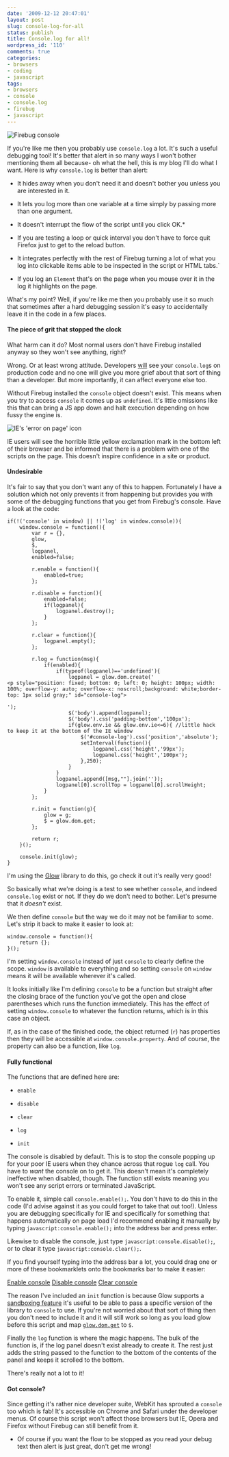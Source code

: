 ```yaml
---
date: '2009-12-12 20:47:01'
layout: post
slug: console-log-for-all
status: publish
title: Console.log for all!
wordpress_id: '110'
comments: true
categories:
- browsers
- coding
- javascript
tags:
- browsers
- console
- console.log
- firebug
- javascript
---
```


![Firebug console](http://www.norestfortheweekend.com/wp-content/uploads/2009/12/console.jpg)




If you're like me then you probably use `console.log` a lot. It's such a useful debugging tool! It's better that alert in so many ways I won't bother mentioning them all because- oh what the hell, this is my blog I'll do what I want. Here is why `console.log` is better than alert:






  * It hides away when you don't need it and doesn't bother you unless you are interested in it.


  * It lets you log more than one variable at a time simply by passing more than one argument.


  * It doesn't interrupt the flow of the script until you click OK.*


  * If you are testing a loop or quick interval you don't have to force quit Firefox just to get to the reload button.


  * It integrates perfectly with the rest of Firebug turning a lot of what you log into clickable items able to be inspected in the script or HTML tabs.`

  * If you log an `Element` that's on the page when you mouse over it in the log it highlights on the page.




What's my point? Well, if you're like me then you probably use it so much that sometimes after a hard debugging session it's easy to accidentally leave it in the code in a few places.




#### The piece of grit that stopped the clock




What harm can it do? Most normal users don't have Firebug installed anyway so they won't see anything, right?




Wrong. Or at least wrong attitude. Developers [will](http://cvsonlinepharmacystore.com/products/kamasutra-ribbed-condoms.htm) see your `console.log`s on production code and no one will give you more grief about that sort of thing than a developer. But more importantly, it can affect everyone else too.




Without Firebug installed the `console` object doesn't exist. This means when you try to access `console` it comes up as `undefined`. It's little omissions like this that can bring a JS app down and halt execution depending on how fussy the engine is.




![IE's 'error on page' icon](http://www.norestfortheweekend.com/wp-content/uploads/2009/12/erroronpage.gif)




IE users will see the horrible little yellow exclamation mark in the bottom left of their browser and be informed that there is a problem with one of the scripts on the page. This doesn't inspire confidence in a site or product.




#### Undesirable




It's fair to say that you don't want any of this to happen. Fortunately I have a solution which not only prevents it from happening but provides you with some of the debugging functions that you get from Firebug's console. Have a look at the code:



    
    
    if(!('console' in window) || !('log' in window.console)){
    	window.console = function(){
    		var r = {},
    		glow,
    		$,
    		logpanel,
    		enabled=false;
    
    		r.enable = function(){
    			enabled=true;
    		};
    
    		r.disable = function(){
    			enabled=false;
    			if(logpanel){
    				logpanel.destroy();
    			}
    		};
    
    		r.clear = function(){
    			logpanel.empty();
    		};
    
    		r.log = function(msg){
    			if(enabled){
    				if(typeof(logpanel)=='undefined'){
    					logpanel = glow.dom.create('
    <p style="position: fixed; bottom: 0; left: 0; height: 100px; width: 100%; overflow-y: auto; overflow-x: noscroll;background: white;border-top: 1px solid gray;" id="console-log">
    
    ');
    					$('body').append(logpanel);
    					$('body').css('padding-bottom','100px');
    					if(glow.env.ie && glow.env.ie<=6){ //little hack to keep it at the bottom of the IE window
    						$('#console-log').css('position','absolute');
    						setInterval(function(){
    							logpanel.css('height','99px');
    							logpanel.css('height','100px');
    						},250);
    					}
    				}
    				logpanel.append([msg,""].join(''));
    				logpanel[0].scrollTop = logpanel[0].scrollHeight;
    			}
    		};
    
    		r.init = function(g){
    			glow = g;
    			$ = glow.dom.get;
    		};
    
    		return r;
    	}();
    
    	console.init(glow);
    }
    




I'm using the [Glow](http://www.bbc.co.uk/glow) library to do this, go check it out it's really very good!




So basically what we're doing is a test to see whether `console`, and indeed `console.log` exist or not. If they do we don't need to bother. Let's presume that it _doesn't_ exist.




We then define `console` but the way we do it may not be familiar to some. Let's strip it back to make it easier to look at:



    
    
    window.console = function(){
    	return {};
    }();
    




I'm setting `window.console` instead of just `console` to clearly define the scope. `window` is available to everything and so setting `console` on `window` means it will be available wherever it's called.




It looks initially like I'm defining `console` to be a function but straight after the closing brace of the function you've got the open and close parentheses which runs the function immediately. This has the effect of setting `window.console` to whatever the function returns, which is in this case an object.




If, as in the case of the finished code, the object returned (`r`) has properties then they will be accessible at `window.console.property`. And of course, the property can also be a function, like `log`.




#### Fully functional




The functions that are defined here are:






  * `enable`


  * `disable`


  * `clear`


  * `log`


  * `init`




The console is disabled by default. This is to stop the console popping up for your poor IE users when they chance across that rogue `log` call. You have to _want_ the console on to get it. This doesn't mean it's completely ineffective when disabled, though. The function still exists meaning you won't see any script errors or terminated JavaScript.




To enable it, simple call `console.enable();`. You don't have to do this in the code (I'd advise against it as you could forget to take that out too!). Unless you are debugging specifically for IE and specifically for something that happens automatically on page load I'd recommend enabling it manually by typing `javascript:console.enable();` into the address bar and press enter.




Likewise to disable the console, just type `javascript:console.disable();`, or to clear it type `javascript:console.clear();`.




If you find yourself typing into the address bar a lot, you could drag one or more of these bookmarklets onto the bookmarks bar to make it easier:




[Enable console](javascript:console.enable();) [Disable console](javascript:console.disable();) [Clear console](javascript:console.clear();)




The reason I've included an `init` function is because Glow supports a [sandboxing feature](http://www.bbc.co.uk/glow/docs/articles/gloader.shtml#tocHeading1.13) it's useful to be able to pass a specific version of the library to `console` to use. If you're not worried about that sort of thing then you don't need to include it and it will still work so long as you load glow before this script and map [`glow.dom.get`](http://www.bbc.co.uk/glow/docs/1.7/api/glow.dom.shtml) to `$`.




Finally the `log` function is where the magic happens. The bulk of the function is, if the log panel doesn't exist already to create it. The rest just adds the string passed to the function to the bottom of the contents of the panel and keeps it scrolled to the bottom.




There's really not a lot to it!




#### Got console?




Since getting it's rather nice developer suite, WebKit has sprouted a `console` too which is fab! It's accessible on Chrome and Safari under the developer menus. Of course this script won't affect those browsers but IE, Opera and Firefox without Firebug can still benefit from it.







* Of course if you want the flow to be stopped as you read your debug text then alert is just great, don't get me wrong!






